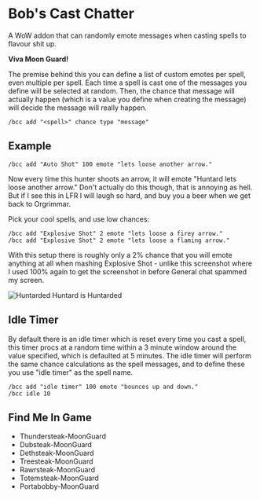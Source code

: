 Bob's Cast Chatter
=====================

A WoW addon that can randomly emote messages when casting spells to flavour shit up.

**Viva Moon Guard!**

The premise behind this you can define a list of custom emotes per spell, even multiple per spell. Each time a spell is cast one of the messages you define will be selected at random. Then, the chance that message will actually happen (which is a value you define when creating the message) will decide the message will really happen.

	/bcc add "<spell>" chance type "message"

Example
---------------------

	/bcc add "Auto Shot" 100 emote "lets loose another arrow."

Now every time this hunter shoots an arrow, it will emote "Huntard lets loose another arrow." Don't actually do this though, that is annoying as hell. But if I see this in LFR I will laugh so hard, and buy you a beer when we get back to Orgrimmar.

Pick your cool spells, and use low chances:

	/bcc add "Explosive Shot" 2 emote "lets loose a firey arrow."
	/bcc add "Explosive Shot" 2 emote "lets loose a flaming arrow."

With this setup there is roughly only a 2% chance that you will emote anything at all when mashing Explosive Shot - unlike this screenshot where I used 100% again to get the screenshot in before General chat spammed my screen.

![Huntarded Huntard is Huntarded](http://www.opsat.net/derpdex/wow/bcc/huntard-demo.png)

Idle Timer
---------------------

By default there is an idle timer which is reset every time you cast a spell, this timer procs at a random time within a 3 minute window around the value specified, which is defaulted at 5 minutes. The idle timer will perform the same chance calculations as the spell messages, and to define these you use "idle timer" as the spell name.

	/bcc add "idle timer" 100 emote "bounces up and down."
	/bcc idle 10


Find Me In Game
---------------------

* Thundersteak-MoonGuard
* Dubsteak-MoonGuard
* Dethsteak-MoonGuard
* Treesteak-MoonGuard
* Rawrsteak-MoonGuard
* Totemsteak-MoonGuard
* Portabobby-MoonGuard
